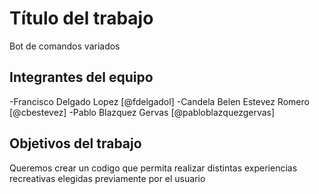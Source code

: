# Título del trabajo

Bot de comandos variados

## Integrantes del equipo

-Francisco Delgado Lopez [@fdelgadol]
-Candela Belen Estevez Romero [@cbestevez]
-Pablo Blazquez Gervas [@pabloblazquezgervas]

## Objetivos del trabajo

Queremos crear un codigo que permita realizar distintas experiencias recreativas elegidas previamente por el usuario
